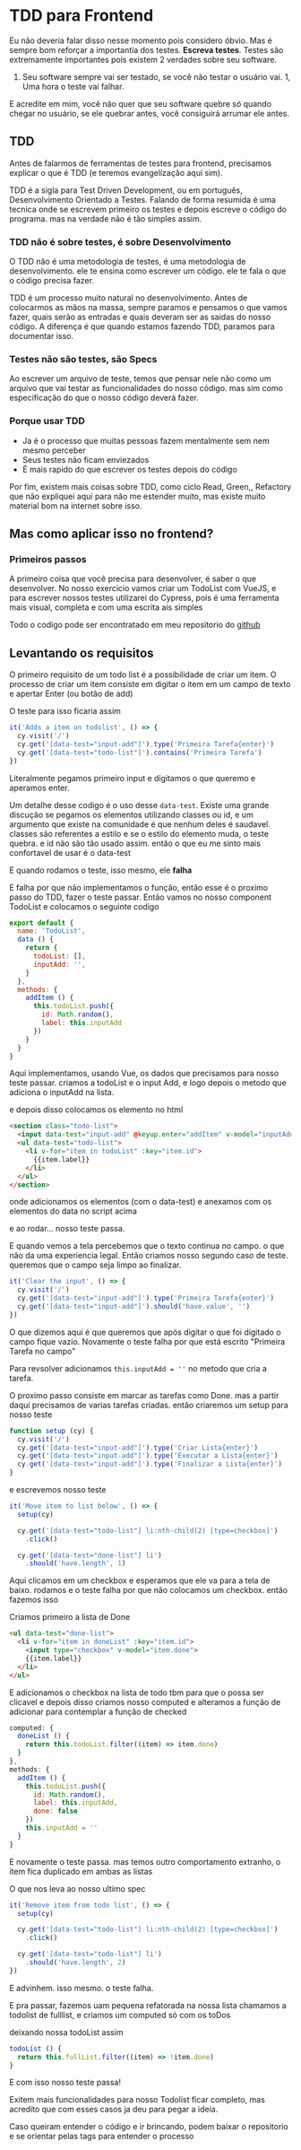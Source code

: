 # TDD para Frontend

Eu não deveria falar disso nesse momento pois considero óbvio. Mas é sempre bom
reforçar a importantia dos testes. **Escreva testes**.
Testes são extremamente importantes pois existem 2 verdades sobre seu software.

1. Seu software sempre vai ser testado, se você não testar o usuário vai.
1, Uma hora o teste vai falhar.

E acredite em mim, você não quer que seu software quebre só quando chegar no
usuário, se ele quebrar antes, você consiguirá arrumar ele antes.

## TDD

Antes de falarmos de ferramentas de testes para frontend, precisamos explicar o
que é TDD (e teremos evangelização aqui sim).

TDD é a sigla para Test Driven Development, ou em português, Desenvolvimento
Orientado a Testes. Falando de forma resumida é uma tecnica onde se escrevem
primeiro os testes e depois escreve o código do programa. mas na verdade não é
tão simples assim.

### TDD não é sobre testes, é sobre Desenvolvimento

O TDD não é uma metodologia de testes, é uma metodologia de desenvolvimento. ele
te ensina como escrever um código. ele te fala o que o código precisa fazer.

TDD é um processo muito natural no desenvolvimento. Antes de colocarmos as mãos
na massa, sempre paramos e pensamos o que vamos fazer, quais serão as entradas e
quais deveram ser as saidas do nosso código. A diferença é que quando estamos
fazendo TDD, paramos para documentar isso.

### Testes não são testes, são Specs

Ao escrever um arquivo de teste, temos que pensar nele não como um arquivo que
vai testar as funcionalidades do nosso código. mas sim como especificação do que
o nosso código deverá fazer.

### Porque usar TDD

* Ja é o processo que muitas pessoas fazem mentalmente sem nem mesmo perceber
* Seus testes não ficam enviezados
* É mais rapido do que escrever os testes depois do código

Por fim, existem mais coisas sobre TDD, como ciclo Read, Green,, Refactory que
não expliquei aqui para não me estender muito, mas existe muito material bom na
internet sobre isso.

## Mas como aplicar isso no frontend?

### Primeiros passos

A primeiro coisa que você precisa para desenvolver, é saber o que desenvolver.
No nosso exercicio vamos criar um TodoList com VueJS, e para escrever nossos
testes utilizarei do Cypress, pois é uma ferramenta mais visual, completa e com
uma escrita ais simples

Todo o codigo pode ser encontratado em meu repositorio do [github](https://github.com/andersonmarcelino/todovue)

## Levantando os requisitos

O primeiro requisito de um todo list é a possibilidade de criar um item.
O processo de criar um item consiste em digitar o item em um campo de texto e
apertar Enter (ou  botão de add)

O teste para isso ficaria assim

``` javascript
it('Adds a item on todolist', () => {
  cy.visit('/')
  cy.get('[data-test="input-add"]').type('Primeira Tarefa{enter}')
  cy.get('[data-test="todo-list"]').contains('Primeira Tarefa')
})
```

Literalmente pegamos  primeiro input e digitamos o que queremo e aperamos enter.

Um detalhe desse codigo é o uso desse ``data-test``. Existe uma grande discução
se pegamos os elementos utilizando classes ou id, e um argumento que existe na
comunidade é que nenhum deles é saudavel. classes são referentes a estilo e se o
estilo do elemento muda, o teste quebra. e id não são tão usado assim. então o
que eu me  sinto mais confortavel de usar é o data-test

E quando rodamos o teste, isso mesmo, ele **falha**

E falha por que não implementamos o função, então esse é o proximo passo do TDD,
fazer o teste passar. Então vamos no nosso component TodoList e colocamos o
seguinte codigo

``` javascript
export default {
  name: 'TodoList',
  data () {
    return {
      todoList: [],
      inputAdd: '',
    }
  },
  methods: {
    addItem () {
      this.todoList.push({
        id: Math.random(),
        label: this.inputAdd
      })
    }
  }
}
```

Aqui implementamos, usando Vue, os dados que precisamos para nosso teste passar.
criamos a todoList e o input Add, e logo depois o metodo que adiciona o inputAdd
na lista.

e depois disso colocamos os elemento no html

```html
<section class="todo-list">
  <input data-test="input-add" @keyup.enter="addItem" v-model="inputAdd"/>
  <ul data-test="todo-list">
    <li v-for="item in todoList" :key="item.id">
      {{item.label}}
    </li>
  </ul>
</section>
```

onde adicionamos os elementos (com o data-test) e anexamos com os elementos do
data no script acima

e ao rodar... nosso teste passa.

E quando vemos a tela percebemos que o texto continua no campo. o que não da uma
experiencia legal. Então criamos nosso segundo caso de teste. queremos que o
campo seja limpo ao finalizar.

``` javascript
it('Clear the input', () => {
  cy.visit('/')
  cy.get('[data-test="input-add"]').type('Primeira Tarefa{enter}')
  cy.get('[data-test="input-add"]').should('have.value', '')
})
```

O que dizemos aqui é que queremos que após digitar o que foi digitado o campo
fique vazio.
Novamente o teste falha por que está escrito "Primeira Tarefa no campo"

Para revsolver adicionamos ``this.inputAdd = ''`` no metodo que cria a tarefa.

O proximo passo consiste em marcar as tarefas como Done. mas a partir daqui
precisamos de varias tarefas criadas. então criaremos um setup para nosso teste

``` javascript
function setup (cy) {
  cy.visit('/')
  cy.get('[data-test="input-add"]').type('Criar Lista{enter}')
  cy.get('[data-test="input-add"]').type('Executar a Lista{enter}')
  cy.get('[data-test="input-add"]').type('Finalizar a Lista{enter}')
}
```

e escrevemos nosso teste

``` javascript
it('Move item to list below', () => {
  setup(cy)

  cy.get('[data-test="todo-list"] li:nth-child(2) [type=checkbox]')
    .click()

  cy.get('[data-test="done-list"] li')
    .should('have.length', 1)
```

Aqui clicamos em um checkbox e esperamos que ele va para a tela de baixo.
rodamos e o teste falha por que não colocamos um checkbox. então fazemos isso

Criamos primeiro a lista de Done

``` html
<ul data-test="done-list">
  <li v-for="item in doneList" :key="item.id">
    <input type="checkbox" v-model="item.done">
    {{item.label}}
  </li>
</ul>
```
E adicionamos o checkbox na lista de todo tbm para que o possa ser clicavel
e depois disso criamos nosso computed e alteramos a função de adicionar para
contemplar a função de checked

``` javascript
computed: {
  doneList () {
    return this.todoList.filter((item) => item.done)
  }
},
methods: {
  addItem () {
    this.todoList.push({
      id: Math.random(),
      label: this.inputAdd,
      done: false
    })
    this.inputAdd = ''
  }
}
```

E novamente o teste passa. mas temos outro comportamento extranho, o item fica
duplicado em ambas as listas

O que nos leva ao nosso ultimo spec

``` javascript
it('Remove item from todo list', () => {
  setup(cy)

  cy.get('[data-test="todo-list"] li:nth-child(2) [type=checkbox]')
    .click()

  cy.get('[data-test="todo-list"] li')
    .should('have.length', 2)
})
```

E advinhem. isso mesmo. o teste falha.

E pra passar, fazemos uam pequena refatorada na nossa lista
chamamos a todolist de fulllist, e criamos um computed só com os toDos

deixando nossa todoList assim

``` javascript
todoList () {
  return this.fullList.filter((item) => !item.done)
}
```

E com isso nosso teste passa!

Exitem mais funcionalidades para nosso Todolist ficar completo, mas acredito que
com esses casos ja deu para pegar a ideia.

Caso queiram entender o código e ir brincando, podem baixar o repositorio e se
orientar pelas tags para entender o processo
